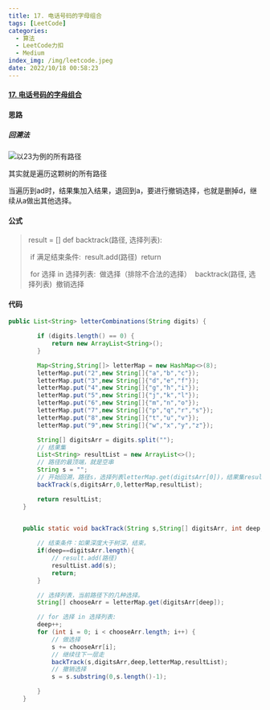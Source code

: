 ```yaml
---
title: 17. 电话号码的字母组合
tags: [LeetCode]
categories:
  - 算法
  - LeetCode力扣
  - Medium
index_img: /img/leetcode.jpeg
date: 2022/10/18 00:58:23
---
```


#### [17. 电话号码的字母组合](https://leetcode.cn/problems/letter-combinations-of-a-phone-number/description/)

#### 思路

##### 回溯法

![以23为例的所有路径](https://gitee.com/haktiong/picture-warehouse/raw/master/%E7%AE%97%E6%B3%95/lABJehBBEHDRoVXI.png)

其实就是遍历这颗树的所有路径

当遍历到ad时，结果集加入结果，退回到a，要进行撤销选择，也就是删掉d，继续从a做出其他选择。

#### 公式

> result = []
> def backtrack(路径, 选择列表):
>
> ​    if 满足结束条件:
> ​        result.add(路径)
> ​        return
>
> ​    for 选择 in 选择列表:
> ​        做选择（排除不合法的选择）
> ​        backtrack(路径, 选择列表)
> ​        撤销选择

#### 代码

```java
public List<String> letterCombinations(String digits) {

        if (digits.length() == 0) {
            return new ArrayList<String>();
        }

        Map<String,String[]> letterMap = new HashMap<>(8);
        letterMap.put("2",new String[]{"a","b","c"});
        letterMap.put("3",new String[]{"d","e","f"});
        letterMap.put("4",new String[]{"g","h","i"});
        letterMap.put("5",new String[]{"j","k","l"});
        letterMap.put("6",new String[]{"m","n","o"});
        letterMap.put("7",new String[]{"p","q","r","s"});
        letterMap.put("8",new String[]{"t","u","v"});
        letterMap.put("9",new String[]{"w","x","y","z"});

        String[] digitsArr = digits.split("");
    	// 结果集
        List<String> resultList = new ArrayList<>();
    	// 路径的最顶端，就是空串
        String s = "";
    	// 开始回溯，路径s，选择列表letterMap.get(digitsArr[0])，结果集resultList
        backTrack(s,digitsArr,0,letterMap,resultList);

        return resultList;
    }


    public static void backTrack(String s,String[] digitsArr, int deep, Map<String, String[]> letterMap, List<String> resultList) {
        
        // 结束条件：如果深度大于树深，结束。
        if(deep==digitsArr.length){
            // result.add(路径)
            resultList.add(s);
            return;
        }

        // 选择列表，当前路径下的几种选择。
        String[] chooseArr = letterMap.get(digitsArr[deep]);

		// for 选择 in 选择列表:
        deep++;
        for (int i = 0; i < chooseArr.length; i++) {
            // 做选择
            s += chooseArr[i];
            // 继续往下一层走
            backTrack(s,digitsArr,deep,letterMap,resultList);
            // 撤销选择
            s = s.substring(0,s.length()-1);

        }
    }
```



